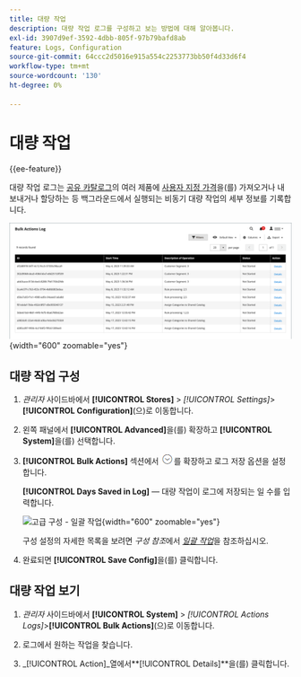 ```yaml
---
title: 대량 작업
description: 대량 작업 로그를 구성하고 보는 방법에 대해 알아봅니다.
exl-id: 3907d9ef-3592-4dbb-805f-97b79bafd8ab
feature: Logs, Configuration
source-git-commit: 64ccc2d5016e915a554c2253773bb50f4d33d6f4
workflow-type: tm+mt
source-wordcount: '130'
ht-degree: 0%

---
```


# 대량 작업

{{ee-feature}}

대량 작업 로그는 [공유 카탈로그](../b2b/catalog-shared.md)의 여러 제품에 [사용자 지정 가격](../b2b/catalog-shared-manage.md#update-custom-pricing)을(를) 가져오거나 내보내거나 할당하는 등 백그라운드에서 실행되는 비동기 대량 작업의 세부 정보를 기록합니다.

![일괄 작업 로그](./assets/bulk-actions-log.png){width="600" zoomable="yes"}

## 대량 작업 구성

1. _관리자_ 사이드바에서 **[!UICONTROL Stores]** > _[!UICONTROL Settings]_>**[!UICONTROL Configuration]**(으)로 이동합니다.

1. 왼쪽 패널에서 **[!UICONTROL Advanced]**&#x200B;을(를) 확장하고 **[!UICONTROL System]**&#x200B;을(를) 선택합니다.

1. **[!UICONTROL Bulk Actions]** 섹션에서 ![확장 선택기](../assets/icon-display-expand.png)를 확장하고 로그 저장 옵션을 설정합니다.

   **[!UICONTROL Days Saved in Log]** — 대량 작업이 로그에 저장되는 일 수를 입력합니다.

   ![고급 구성 - 일괄 작업](../configuration-reference/advanced/assets/system-bulk-actions.png){width="600" zoomable="yes"}

   구성 설정의 자세한 목록을 보려면 _구성 참조_&#x200B;에서 [_일괄 작업_](../configuration-reference/advanced/system.md)&#x200B;을 참조하십시오.

1. 완료되면 **[!UICONTROL Save Config]**&#x200B;을(를) 클릭합니다.

## 대량 작업 보기

1. _관리자_ 사이드바에서 **[!UICONTROL System]** > _[!UICONTROL Actions Logs]_>**[!UICONTROL Bulk Actions]**(으)로 이동합니다.

1. 로그에서 원하는 작업을 찾습니다.

1. _[!UICONTROL Action]_열에서&#x200B;**[!UICONTROL Details]**을(를) 클릭합니다.
